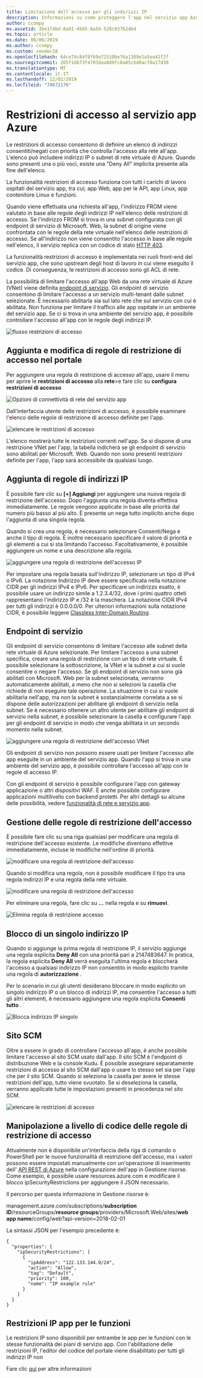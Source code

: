 ```yaml
---
title: Limitazione dell'accesso per gli indirizzi IP
description: Informazioni su come proteggere l'app nel servizio app Azure inserendo in modo esplicito gli indirizzi IP o gli intervalli di indirizzi del client.
author: ccompy
ms.assetid: 3be1f4bd-8a81-4565-8a56-528c037b24bd
ms.topic: article
ms.date: 06/06/2019
ms.author: ccompy
ms.custom: seodec18
ms.openlocfilehash: 64ce74c84f8f69e72510be76a1309e1a5ea42f2f
ms.sourcegitcommit: 265f1d6f3f4703daa8d0fc8a85cbd8acf0a17d30
ms.translationtype: MT
ms.contentlocale: it-IT
ms.lasthandoff: 12/02/2019
ms.locfileid: "74672176"
---
```

# <a name="azure-app-service-access-restrictions"></a>Restrizioni di accesso al servizio app Azure #

Le restrizioni di accesso consentono di definire un elenco di indirizzi consentiti/negati con priorità che controlla l'accesso alla rete all'app. L'elenco può includere indirizzi IP o subnet di rete virtuale di Azure. Quando sono presenti una o più voci, esiste una "Deny All" implicita presente alla fine dell'elenco.

La funzionalità restrizioni di accesso funziona con tutti i carichi di lavoro ospitati del servizio app, tra cui; app Web, app per le API, app Linux, app contenitore Linux e funzioni.

Quando viene effettuata una richiesta all'app, l'indirizzo FROM viene valutato in base alle regole degli indirizzi IP nell'elenco delle restrizioni di accesso. Se l'indirizzo FROM si trova in una subnet configurata con gli endpoint di servizio di Microsoft. Web, la subnet di origine viene confrontata con le regole della rete virtuale nell'elenco delle restrizioni di accesso. Se all'indirizzo non viene consentito l'accesso in base alle regole nell'elenco, il servizio replica con un codice di stato [HTTP 403](https://en.wikipedia.org/wiki/HTTP_403).

La funzionalità restrizioni di accesso è implementata nei ruoli front-end del servizio app, che sono upstream degli host di lavoro in cui viene eseguito il codice. Di conseguenza, le restrizioni di accesso sono gli ACL di rete.

La possibilità di limitare l'accesso all'app Web da una rete virtuale di Azure (VNet) viene definita [endpoint di servizio][serviceendpoints]. Gli endpoint di servizio consentono di limitare l'accesso a un servizio multi-tenant dalle subnet selezionate. È necessario abilitarla sia sul lato rete che sul servizio con cui è abilitata. Non funziona per limitare il traffico alle app ospitate in un ambiente del servizio app.  Se ci si trova in una ambiente del servizio app, è possibile controllare l'accesso all'app con le regole degli indirizzi IP.

![flusso restrizioni di accesso](media/app-service-ip-restrictions/access-restrictions-flow.png)

## <a name="adding-and-editing-access-restriction-rules-in-the-portal"></a>Aggiunta e modifica di regole di restrizione di accesso nel portale ##

Per aggiungere una regola di restrizione di accesso all'app, usare il menu per aprire le **restrizioni di accesso** alla **rete**>e fare clic su **configura restrizioni di accesso**

![Opzioni di connettività di rete del servizio app](media/app-service-ip-restrictions/access-restrictions.png)  

Dall'interfaccia utente delle restrizioni di accesso, è possibile esaminare l'elenco delle regole di restrizione di accesso definite per l'app.

![elencare le restrizioni di accesso](media/app-service-ip-restrictions/access-restrictions-browse.png)

L'elenco mostrerà tutte le restrizioni correnti nell'app. Se si dispone di una restrizione VNet per l'app, la tabella indicherà se gli endpoint di servizio sono abilitati per Microsoft. Web. Quando non sono presenti restrizioni definite per l'app, l'app sarà accessibile da qualsiasi luogo.  

## <a name="adding-ip-address-rules"></a>Aggiunta di regole di indirizzi IP

È possibile fare clic su **[+] Aggiungi** per aggiungere una nuova regola di restrizione dell'accesso. Dopo l'aggiunta una regola diventa effettiva immediatamente. Le regole vengono applicate in base alle priorità dal numero più basso al più alto. È presente un nega tutto implicito anche dopo l'aggiunta di una singola regola.

Quando si crea una regola, è necessario selezionare Consenti/Nega e anche il tipo di regola. È inoltre necessario specificare il valore di priorità e gli elementi a cui si sta limitando l'accesso.  Facoltativamente, è possibile aggiungere un nome e una descrizione alla regola.  

![aggiungere una regola di restrizione dell'accesso IP](media/app-service-ip-restrictions/access-restrictions-ip-add.png)

Per impostare una regola basata sull'indirizzo IP, selezionare un tipo di IPv4 o IPv6. La notazione Indirizzo IP deve essere specificata nella notazione CIDR per gli indirizzi IPv4 e IPv6. Per specificare un indirizzo esatto, è possibile usare un indirizzo simile a 1.2.3.4/32, dove i primi quattro otteti rappresentano l'indirizzo IP e /32 è la maschera. La notazione CIDR IPv4 per tutti gli indirizzi è 0.0.0.0/0. Per ulteriori informazioni sulla notazione CIDR, è possibile leggere [Classless Inter-Domain Routing](https://en.wikipedia.org/wiki/Classless_Inter-Domain_Routing). 

## <a name="service-endpoints"></a>Endpoint di servizio

Gli endpoint di servizio consentono di limitare l'accesso alle subnet della rete virtuale di Azure selezionate. Per limitare l'accesso a una subnet specifica, creare una regola di restrizione con un tipo di rete virtuale. È possibile selezionare la sottoscrizione, la VNet e la subnet a cui si vuole consentire o negare l'accesso. Se gli endpoint di servizio non sono già abilitati con Microsoft. Web per la subnet selezionata, verranno automaticamente abilitati, a meno che non si selezioni la casella che richiede di non eseguire tale operazione. La situazione in cui si vuole abilitarla nell'app, ma non la subnet è sostanzialmente correlata a se si dispone delle autorizzazioni per abilitare gli endpoint di servizio nella subnet. Se è necessario ottenere un altro utente per abilitare gli endpoint di servizio nella subnet, è possibile selezionare la casella e configurare l'app per gli endpoint di servizio in modo che venga abilitata in un secondo momento nella subnet. 

![aggiungere una regola di restrizione dell'accesso VNet](media/app-service-ip-restrictions/access-restrictions-vnet-add.png)

Gli endpoint di servizio non possono essere usati per limitare l'accesso alle app eseguite in un ambiente del servizio app. Quando l'app si trova in una ambiente del servizio app, è possibile controllare l'accesso all'app con le regole di accesso IP. 

Con gli endpoint di servizio è possibile configurare l'app con gateway applicazione o altri dispositivi WAF. È anche possibile configurare applicazioni multilivello con backend protetti. Per altri dettagli su alcune delle possibilità, vedere [funzionalità di rete e servizio app](networking-features.md).

## <a name="managing-access-restriction-rules"></a>Gestione delle regole di restrizione dell'accesso

È possibile fare clic su una riga qualsiasi per modificare una regola di restrizione dell'accesso esistente. Le modifiche diventano effettive immediatamente, incluse le modifiche nell'ordine di priorità.

![modificare una regola di restrizione dell'accesso](media/app-service-ip-restrictions/access-restrictions-ip-edit.png)

Quando si modifica una regola, non è possibile modificare il tipo tra una regola indirizzi IP e una regola della rete virtuale. 

![modificare una regola di restrizione dell'accesso](media/app-service-ip-restrictions/access-restrictions-vnet-edit.png)

Per eliminare una regola, fare clic su **...** nella regola e su **rimuovi**.

![Elimina regola di restrizione accesso](media/app-service-ip-restrictions/access-restrictions-delete.png)

## <a name="blocking-a-single-ip-address"></a>Blocco di un singolo indirizzo IP ##

Quando si aggiunge la prima regola di restrizione IP, il servizio aggiunge una regola esplicita **Deny All** con una priorità pari a 2147483647. In pratica, la regola esplicita **Deny All** verrà eseguita l'ultima regola e bloccherà l'accesso a qualsiasi indirizzo IP non consentito in modo esplicito tramite una regola di **autorizzazione** .

Per lo scenario in cui gli utenti desiderano bloccare in modo esplicito un singolo indirizzo IP o un blocco di indirizzi IP, ma consentire l'accesso a tutti gli altri elementi, è necessario aggiungere una regola esplicita **Consenti tutto** .

![Blocca indirizzo IP singolo](media/app-service-ip-restrictions/block-single-address.png)

## <a name="scm-site"></a>Sito SCM 

Oltre a essere in grado di controllare l'accesso all'app, è anche possibile limitare l'accesso al sito SCM usato dall'app. Il sito SCM è l'endpoint di distribuzione Web e la console Kudu. È possibile assegnare separatamente restrizioni di accesso al sito SCM dall'app o usare lo stesso set sia per l'app che per il sito SCM. Quando si seleziona la casella per avere le stesse restrizioni dell'app, tutto viene svuotato. Se si deseleziona la casella, verranno applicate tutte le impostazioni presenti in precedenza nel sito SCM. 

![elencare le restrizioni di accesso](media/app-service-ip-restrictions/access-restrictions-scm-browse.png)

## <a name="programmatic-manipulation-of-access-restriction-rules"></a>Manipolazione a livello di codice delle regole di restrizione di accesso ##

Attualmente non è disponibile un'interfaccia della riga di comando o PowerShell per le nuove funzionalità di restrizione dell'accesso, ma i valori possono essere impostati manualmente con un'operazione di inserimento dell' [API REST di Azure](https://docs.microsoft.com/rest/api/azure/) nella configurazione dell'app in Gestione risorse. Come esempio, è possibile usare resources.azure.com e modificare il blocco ipSecurityRestrictions per aggiungere il JSON necessario.

Il percorso per questa informazione in Gestione risorse è:

management.azure.com/subscriptions/**subscription ID**/resourceGroups/**resource groups**/providers/Microsoft.Web/sites/**web app name**/config/web?api-version=2018-02-01

La sintassi JSON per l'esempio precedente è:

    {
      "properties": {
        "ipSecurityRestrictions": [
          {
            "ipAddress": "122.133.144.0/24",
            "action": "Allow",
            "tag": "Default",
            "priority": 100,
            "name": "IP example rule"
          }
        ]
      }
    }

## <a name="function-app-ip-restrictions"></a>Restrizioni IP app per le funzioni

Le restrizioni IP sono disponibili per entrambe le app per le funzioni con le stesse funzionalità dei piani di servizio app. Con l'abilitazione delle restrizioni IP, l'editor del codice del portale viene disabilitato per tutti gli indirizzi IP non

Fare clic [qui](../azure-functions/functions-networking-options.md#inbound-ip-restrictions) per altre informazioni


<!--Links-->
[serviceendpoints]: https://docs.microsoft.com/azure/virtual-network/virtual-network-service-endpoints-overview

